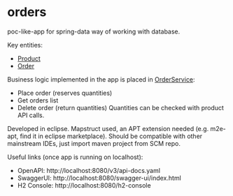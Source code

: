 # orders

poc-like-app for spring-data way of working with database.

Key entities:
* [Product](https://github.com/mpolov/orders/blob/main/src/main/java/com/polov/shop/orders/model/Product.java)
* [Order](https://github.com/mpolov/orders/blob/main/src/main/java/com/polov/shop/orders/model/Order.java)

Business logic implemented in the app is placed in [OrderService](https://github.com/mpolov/orders/blob/main/src/main/java/com/polov/shop/orders/service/OrderService.java):
* Place order (reserves quantities)
* Get orders list
* Delete order (return quantities)
Quantities can be checked with product API calls.

Developed in eclipse. Mapstruct used, an APT extension needed (e.g. m2e-apt, find it in eclipse marketplace).
Should be compatible with other mainstream IDEs, just import maven project from SCM repo.

Useful links (once app is running on localhost):
* OpenAPI: http://localhost:8080/v3/api-docs.yaml
* SwaggerUI: http://localhost:8080/swagger-ui/index.html
* H2 Console: http://localhost:8080/h2-console